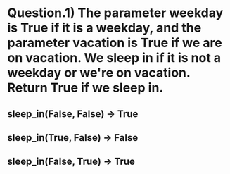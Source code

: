 # Question.1) The parameter weekday is True if it is a weekday, and the parameter vacation is True if we are on vacation. We sleep in if it is not a weekday or we're on vacation. Return True if we sleep in.

## sleep_in(False, False) → True

## sleep_in(True, False) → False

## sleep_in(False, True) → True
